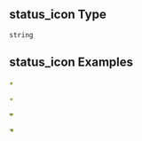 ## status\_icon Type

`string`

## status\_icon Examples

```yaml
★

```

```yaml
✦

```

```yaml
❤︎

```

```yaml
☚

```
